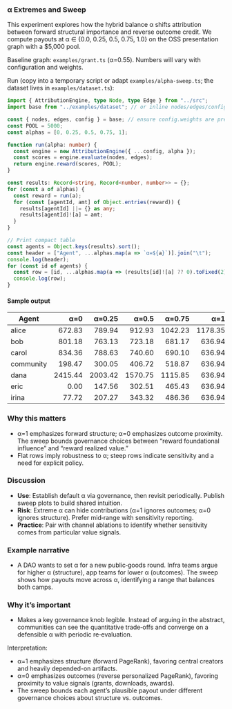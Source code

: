 ### α Extremes and Sweep

This experiment explores how the hybrid balance α shifts attribution between forward structural importance and reverse outcome credit. We compute payouts at α ∈ {0.0, 0.25, 0.5, 0.75, 1.0} on the OSS presentation graph with a $5,000 pool.

Baseline graph: `examples/grant.ts` (α=0.55). Numbers will vary with configuration and weights.

Run (copy into a temporary script or adapt `examples/alpha-sweep.ts`; the dataset lives in `examples/dataset.ts`):

```ts
import { AttributionEngine, type Node, type Edge } from "../src";
import base from "../examples/dataset"; // or inline nodes/edges/config from examples/grant.ts

const { nodes, edges, config } = base; // ensure config.weights are present
const POOL = 5000;
const alphas = [0, 0.25, 0.5, 0.75, 1];

function run(alpha: number) {
  const engine = new AttributionEngine({ ...config, alpha });
  const scores = engine.evaluate(nodes, edges);
  return engine.reward(scores, POOL);
}

const results: Record<string, Record<number, number>> = {};
for (const a of alphas) {
  const reward = run(a);
  for (const [agentId, amt] of Object.entries(reward)) {
    results[agentId] ||= {} as any;
    results[agentId]![a] = amt;
  }
}

// Print compact table
const agents = Object.keys(results).sort();
const header = ["Agent", ...alphas.map(a => `α=${a}`)].join("\t");
console.log(header);
for (const id of agents) {
  const row = [id, ...alphas.map(a => (results[id]![a] ?? 0).toFixed(2))].join("\t");
  console.log(row);
}
```

#### Sample output

| Agent | α=0 | α=0.25 | α=0.5 | α=0.75 | α=1 |
|---|---:|---:|---:|---:|---:|
| alice | 672.83 | 789.94 | 912.93 | 1042.23 | 1178.35 |
| bob | 801.18 | 763.13 | 723.18 | 681.17 | 636.94 |
| carol | 834.36 | 788.63 | 740.60 | 690.10 | 636.94 |
| community | 198.47 | 300.05 | 406.72 | 518.87 | 636.94 |
| dana | 2415.44 | 2003.42 | 1570.75 | 1115.85 | 636.94 |
| eric | 0.00 | 147.56 | 302.51 | 465.43 | 636.94 |
| irina | 77.72 | 207.27 | 343.32 | 486.36 | 636.94 |

### Why this matters

- α=1 emphasizes forward structure; α=0 emphasizes outcome proximity. The sweep bounds governance choices between “reward foundational influence” and “reward realized value.”
- Flat rows imply robustness to α; steep rows indicate sensitivity and a need for explicit policy.

### Discussion

- **Use**: Establish default α via governance, then revisit periodically. Publish sweep plots to build shared intuition.
- **Risk**: Extreme α can hide contributions (α=1 ignores outcomes; α=0 ignores structure). Prefer mid‑range with sensitivity reporting.
- **Practice**: Pair with channel ablations to identify whether sensitivity comes from particular value signals.

### Example narrative

- A DAO wants to set α for a new public‑goods round. Infra teams argue for higher α (structure), app teams for lower α (outcomes). The sweep shows how payouts move across α, identifying a range that balances both camps.

### Why it’s important

- Makes a key governance knob legible. Instead of arguing in the abstract, communities can see the quantitative trade‑offs and converge on a defensible α with periodic re‑evaluation.

Interpretation:

- α=1 emphasizes structure (forward PageRank), favoring central creators and heavily depended-on artifacts.
- α=0 emphasizes outcomes (reverse personalized PageRank), favoring proximity to value signals (grants, downloads, awards).
- The sweep bounds each agent’s plausible payout under different governance choices about structure vs. outcomes.


